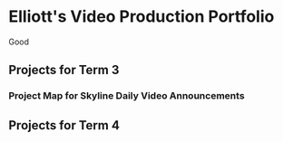# Elliott's Video Production Portfolio

Good

## Projects for Term 3

### Project Map for Skyline Daily Video Announcements

## Projects for Term 4
